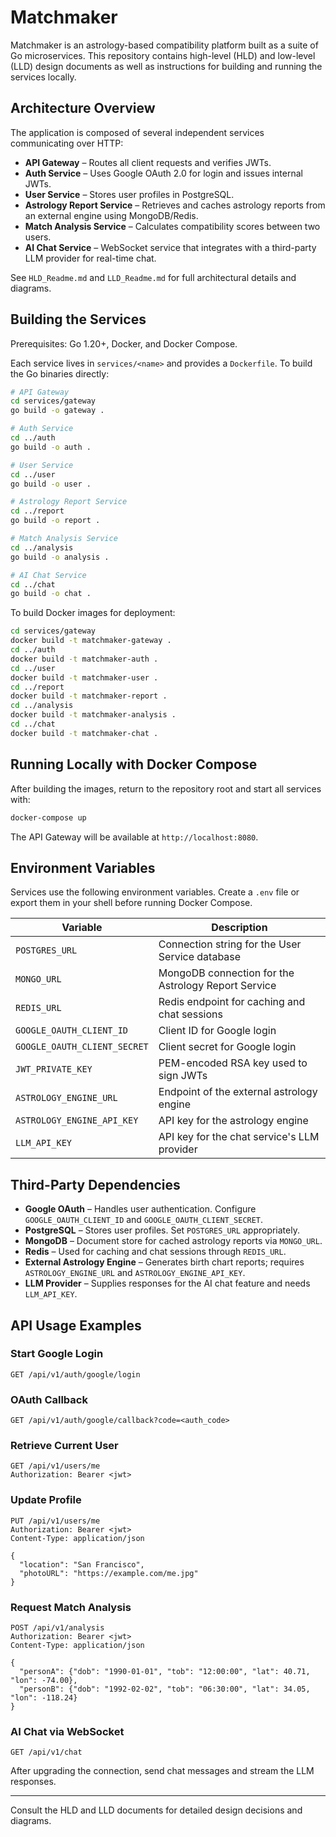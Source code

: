# Matchmaker

Matchmaker is an astrology-based compatibility platform built as a suite of Go microservices. This repository contains high-level (HLD) and low-level (LLD) design documents as well as instructions for building and running the services locally.

## Architecture Overview

The application is composed of several independent services communicating over HTTP:

- **API Gateway** – Routes all client requests and verifies JWTs.
- **Auth Service** – Uses Google OAuth 2.0 for login and issues internal JWTs.
- **User Service** – Stores user profiles in PostgreSQL.
- **Astrology Report Service** – Retrieves and caches astrology reports from an external engine using MongoDB/Redis.
- **Match Analysis Service** – Calculates compatibility scores between two users.
- **AI Chat Service** – WebSocket service that integrates with a third-party LLM provider for real-time chat.

See `HLD_Readme.md` and `LLD_Readme.md` for full architectural details and diagrams.

## Building the Services

Prerequisites: Go 1.20+, Docker, and Docker Compose.

Each service lives in `services/<name>` and provides a `Dockerfile`. To build the Go binaries directly:

```bash
# API Gateway
cd services/gateway
go build -o gateway .

# Auth Service
cd ../auth
go build -o auth .

# User Service
cd ../user
go build -o user .

# Astrology Report Service
cd ../report
go build -o report .

# Match Analysis Service
cd ../analysis
go build -o analysis .

# AI Chat Service
cd ../chat
go build -o chat .
```

To build Docker images for deployment:

```bash
cd services/gateway
docker build -t matchmaker-gateway .
cd ../auth
docker build -t matchmaker-auth .
cd ../user
docker build -t matchmaker-user .
cd ../report
docker build -t matchmaker-report .
cd ../analysis
docker build -t matchmaker-analysis .
cd ../chat
docker build -t matchmaker-chat .
```

## Running Locally with Docker Compose

After building the images, return to the repository root and start all services with:

```bash
docker-compose up
```

The API Gateway will be available at `http://localhost:8080`.

## Environment Variables

Services use the following environment variables. Create a `.env` file or export them in your shell before running Docker Compose.

| Variable | Description |
| -------- | ----------- |
| `POSTGRES_URL` | Connection string for the User Service database |
| `MONGO_URL` | MongoDB connection for the Astrology Report Service |
| `REDIS_URL` | Redis endpoint for caching and chat sessions |
| `GOOGLE_OAUTH_CLIENT_ID` | Client ID for Google login |
| `GOOGLE_OAUTH_CLIENT_SECRET` | Client secret for Google login |
| `JWT_PRIVATE_KEY` | PEM-encoded RSA key used to sign JWTs |
| `ASTROLOGY_ENGINE_URL` | Endpoint of the external astrology engine |
| `ASTROLOGY_ENGINE_API_KEY` | API key for the astrology engine |
| `LLM_API_KEY` | API key for the chat service's LLM provider |

## Third-Party Dependencies

- **Google OAuth** – Handles user authentication. Configure `GOOGLE_OAUTH_CLIENT_ID` and `GOOGLE_OAUTH_CLIENT_SECRET`.
- **PostgreSQL** – Stores user profiles. Set `POSTGRES_URL` appropriately.
- **MongoDB** – Document store for cached astrology reports via `MONGO_URL`.
- **Redis** – Used for caching and chat sessions through `REDIS_URL`.
- **External Astrology Engine** – Generates birth chart reports; requires `ASTROLOGY_ENGINE_URL` and `ASTROLOGY_ENGINE_API_KEY`.
- **LLM Provider** – Supplies responses for the AI chat feature and needs `LLM_API_KEY`.

## API Usage Examples

### Start Google Login

```http
GET /api/v1/auth/google/login
```

### OAuth Callback

```http
GET /api/v1/auth/google/callback?code=<auth_code>
```

### Retrieve Current User

```http
GET /api/v1/users/me
Authorization: Bearer <jwt>
```

### Update Profile

```http
PUT /api/v1/users/me
Authorization: Bearer <jwt>
Content-Type: application/json

{
  "location": "San Francisco",
  "photoURL": "https://example.com/me.jpg"
}
```

### Request Match Analysis

```http
POST /api/v1/analysis
Authorization: Bearer <jwt>
Content-Type: application/json

{
  "personA": {"dob": "1990-01-01", "tob": "12:00:00", "lat": 40.71, "lon": -74.00},
  "personB": {"dob": "1992-02-02", "tob": "06:30:00", "lat": 34.05, "lon": -118.24}
}
```

### AI Chat via WebSocket

```http
GET /api/v1/chat
```

After upgrading the connection, send chat messages and stream the LLM responses.

---

Consult the HLD and LLD documents for detailed design decisions and diagrams.
